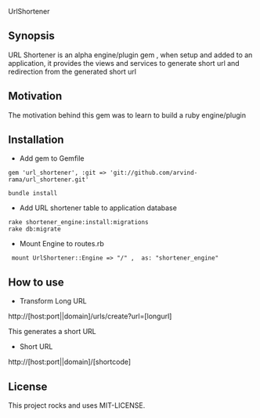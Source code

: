 UrlShortener

## Synopsis
URL Shortener is an alpha engine/plugin gem , when setup and added to an application, it provides the views and services to generate short url and redirection from the generated short url


## Motivation

The motivation behind this gem was to learn to build a ruby engine/plugin

## Installation

* Add gem to Gemfile

```
gem 'url_shortener', :git => 'git://github.com/arvind-rama/url_shortener.git' 

bundle install

```
* Add URL shortener table to application database

```
rake shortener_engine:install:migrations
rake db:migrate
```

* Mount Engine to routes.rb

```
 mount UrlShortener::Engine => "/" ,  as: "shortener_engine"
```

## How to use

* Transform Long URL

http://[host:port||domain]/urls/create?url=[longurl]

This generates a short URL 

* Short URL

http://[host:port||domain]/[shortcode]


## License

This project rocks and uses MIT-LICENSE.

